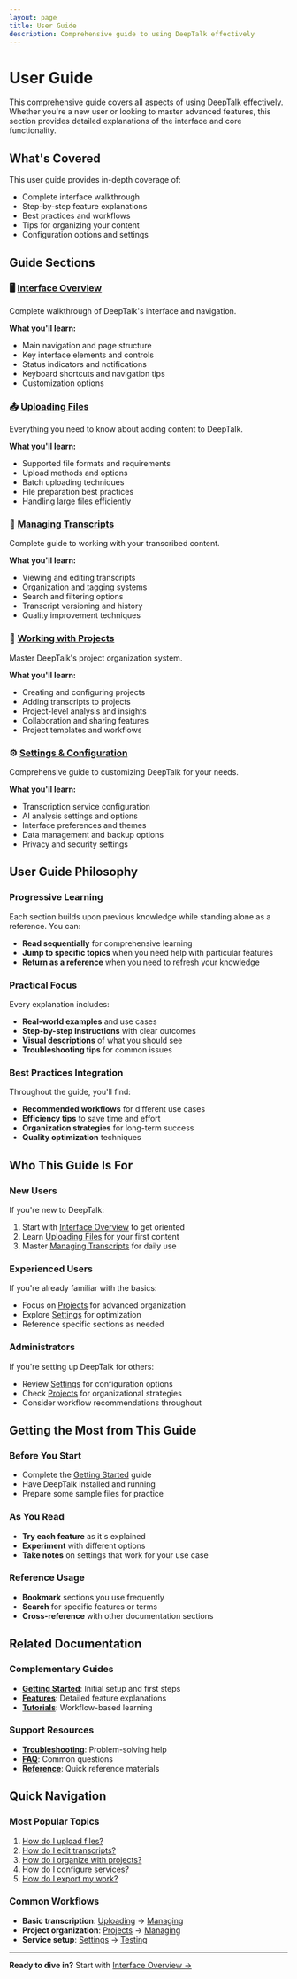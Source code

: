 ```yaml
---
layout: page
title: User Guide
description: Comprehensive guide to using DeepTalk effectively
---
```


# User Guide

This comprehensive guide covers all aspects of using DeepTalk effectively. Whether you're a new user or looking to master advanced features, this section provides detailed explanations of the interface and core functionality.

## What's Covered

This user guide provides in-depth coverage of:
- Complete interface walkthrough
- Step-by-step feature explanations  
- Best practices and workflows
- Tips for organizing your content
- Configuration options and settings

## Guide Sections

### 🖥️ [Interface Overview](interface-overview.md)
Complete walkthrough of DeepTalk's interface and navigation.

**What you'll learn:**
- Main navigation and page structure
- Key interface elements and controls
- Status indicators and notifications
- Keyboard shortcuts and navigation tips
- Customization options

### 📤 [Uploading Files](uploading-files.md)
Everything you need to know about adding content to DeepTalk.

**What you'll learn:**
- Supported file formats and requirements
- Upload methods and options
- Batch uploading techniques
- File preparation best practices
- Handling large files efficiently

### 📝 [Managing Transcripts](managing-transcripts.md)
Complete guide to working with your transcribed content.

**What you'll learn:**
- Viewing and editing transcripts
- Organization and tagging systems
- Search and filtering options
- Transcript versioning and history
- Quality improvement techniques

### 📁 [Working with Projects](projects.md)
Master DeepTalk's project organization system.

**What you'll learn:**
- Creating and configuring projects
- Adding transcripts to projects
- Project-level analysis and insights
- Collaboration and sharing features
- Project templates and workflows

### ⚙️ [Settings & Configuration](settings.md)
Comprehensive guide to customizing DeepTalk for your needs.

**What you'll learn:**
- Transcription service configuration
- AI analysis settings and options
- Interface preferences and themes
- Data management and backup options
- Privacy and security settings

## User Guide Philosophy

### Progressive Learning
Each section builds upon previous knowledge while standing alone as a reference. You can:
- **Read sequentially** for comprehensive learning
- **Jump to specific topics** when you need help with particular features
- **Return as a reference** when you need to refresh your knowledge

### Practical Focus
Every explanation includes:
- **Real-world examples** and use cases
- **Step-by-step instructions** with clear outcomes
- **Visual descriptions** of what you should see
- **Troubleshooting tips** for common issues

### Best Practices Integration
Throughout the guide, you'll find:
- **Recommended workflows** for different use cases
- **Efficiency tips** to save time and effort
- **Organization strategies** for long-term success
- **Quality optimization** techniques

## Who This Guide Is For

### New Users
If you're new to DeepTalk:
1. Start with [Interface Overview](interface-overview.md) to get oriented
2. Learn [Uploading Files](uploading-files.md) for your first content
3. Master [Managing Transcripts](managing-transcripts.md) for daily use

### Experienced Users
If you're already familiar with the basics:
- Focus on [Projects](projects.md) for advanced organization
- Explore [Settings](settings.md) for optimization
- Reference specific sections as needed

### Administrators
If you're setting up DeepTalk for others:
- Review [Settings](settings.md) for configuration options
- Check [Projects](projects.md) for organizational strategies
- Consider workflow recommendations throughout

## Getting the Most from This Guide

### Before You Start
- Complete the [Getting Started](../getting-started/README.md) guide
- Have DeepTalk installed and running
- Prepare some sample files for practice

### As You Read
- **Try each feature** as it's explained
- **Experiment** with different options
- **Take notes** on settings that work for your use case

### Reference Usage
- **Bookmark** sections you use frequently
- **Search** for specific features or terms
- **Cross-reference** with other documentation sections

## Related Documentation

### Complementary Guides
- **[Getting Started](../getting-started/README.md)**: Initial setup and first steps
- **[Features](../features/README.md)**: Detailed feature explanations
- **[Tutorials](../tutorials/README.md)**: Workflow-based learning

### Support Resources
- **[Troubleshooting](../troubleshooting/README.md)**: Problem-solving help
- **[FAQ](../troubleshooting/faq.md)**: Common questions
- **[Reference](../reference/README.md)**: Quick reference materials

## Quick Navigation

### Most Popular Topics
1. [How do I upload files?](uploading-files.md#upload-methods)
2. [How do I edit transcripts?](managing-transcripts.md#editing-transcripts)
3. [How do I organize with projects?](projects.md#creating-projects)
4. [How do I configure services?](settings.md#service-configuration)
5. [How do I export my work?](managing-transcripts.md#export-options)

### Common Workflows
- **Basic transcription**: [Uploading](uploading-files.md) → [Managing](managing-transcripts.md)
- **Project organization**: [Projects](projects.md) → [Managing](managing-transcripts.md)
- **Service setup**: [Settings](settings.md) → [Testing](../troubleshooting/common-issues.md)

---

**Ready to dive in?** Start with [Interface Overview →](interface-overview.md)
